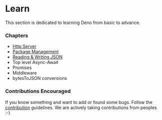 # Learn

This section is dedicated to learning Deno from basic to advance.

### Chapters

- [Http Server](./learn/httpServer/index.md)
- [Package Management](./learn/packageManagement/index.md)
- [Reading & Writing JSON](./learn/json/index.md)
- Top level Async-Await
- Promises
- Middleware
- bytesToJSON conversions

### Contributions Encouraged

If you know something and want to add or found some bugs. Follow the [contribution](./contributing.md) guidelines. We are actively taking contributions from peoples :-)
